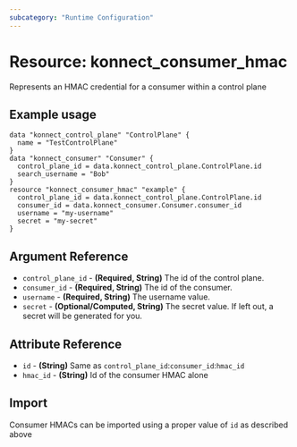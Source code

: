 ```yaml
---
subcategory: "Runtime Configuration"
---
```

# Resource: konnect_consumer_hmac
Represents an HMAC credential for a consumer within a control plane
## Example usage
```hcl
data "konnect_control_plane" "ControlPlane" {
  name = "TestControlPlane"
}
data "konnect_consumer" "Consumer" {
  control_plane_id = data.konnect_control_plane.ControlPlane.id
  search_username = "Bob"
}
resource "konnect_consumer_hmac" "example" {
  control_plane_id = data.konnect_control_plane.ControlPlane.id
  consumer_id = data.konnect_consumer.Consumer.consumer_id
  username = "my-username"
  secret = "my-secret"
}
```
## Argument Reference
* `control_plane_id` - **(Required, String)** The id of the control plane.
* `consumer_id` - **(Required, String)** The id of the consumer.
* `username` - **(Required, String)** The username value.
* `secret` - **(Optional/Computed, String)** The secret value.  If left out, a secret will be generated for you.
## Attribute Reference
* `id` - **(String)** Same as `control_plane_id`:`consumer_id`:`hmac_id`
* `hmac_id` - **(String)** Id of the consumer HMAC alone
## Import
Consumer HMACs can be imported using a proper value of `id` as described above
